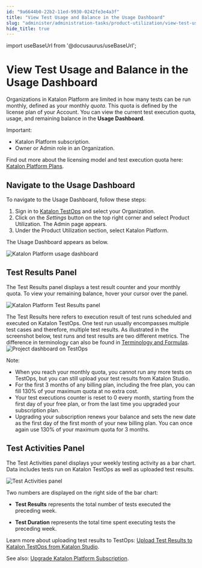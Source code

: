 ```yaml
---
id: "9a6644b0-22b2-11ed-9930-0242fe3e4a3f"
title: "View Test Usage and Balance in the Usage Dashboard"
slug: "administer/administration-tasks/product-utilization/view-test-usage-and-balance-in-the-usage-dashboard"
hide_title: true
---
```

import useBaseUrl from '@docusaurus/useBaseUrl';


# <a id="id" class="anchor_top_offset"/><a id="ariaid-title1" class="anchor_top_offset"/>View Test Usage and Balance in the Usage Dashboard

<p xmlns="http://www.w3.org/1999/xhtml" className="p">Organizations in <span className="ph">Katalon Platform</span> are limited in how many tests can be run monthly, defined as your monthly <em className="ph i">quota</em>. This quota is defined by the license plan of your Account. You can view the current test execution quota, usage, and remaining balance in the <strong className="ph b">Usage Dashboard</strong>.</p> 
<div xmlns="http://www.w3.org/1999/xhtml" className="note important note_important"><span className="note__title">Important:</span> <ul className="ul"><li className="li"><span className="ph">Katalon Platform</span> subscription.</li><li className="li">Owner or Admin role in an Organization.</li></ul><p className="p">Find out more about the licensing model and test execution quota here: <a className="xref" href="/docs/administer/katalon-platform-packages/katalon-platform-plans">Katalon Platform Plans</a>.</p></div>

## <a id="task-9291" class="anchor_top_offset"/>Navigate to the Usage Dashboard

<section xmlns="http://www.w3.org/1999/xhtml" className="section context">To navigate to the <span className="ph uicontrol">Usage Dashboard</span>, follow these steps:</section> 
<ol xmlns="http://www.w3.org/1999/xhtml" className="ol steps"><li className="li step"><span className="ph cmd">Sign in to <a className="xref j-external-link" href="https://testops.katalon.io/" target="_blank">Katalon TestOps</a> and select your Organization.</span></li><li className="li step"><span className="ph cmd">Click on the <em className="ph i">Settings</em> button on the top right corner and select <span className="ph uicontrol">Product Utilization</span>. The <span className="ph uicontrol">Admin</span> page appears.</span></li><li className="li step"><span className="ph cmd">Under the <span className="ph uicontrol">Product Utilization</span> section, select <span className="ph uicontrol">Katalon Platform</span>.</span></li></ol> 
<section xmlns="http://www.w3.org/1999/xhtml" className="section result"><p className="p">The <span className="ph uicontrol">Usage Dashboard</span> appears as below.</p><img className="image" width={700} src={useBaseUrl("/cf691050-3e48-11ed-9930-0242fe3e4a3f.png")} alt="Katalon Platform usage dashboard" /></section> 

## <a id="id_2" class="anchor_top_offset"/>Test Results Panel

<p xmlns="http://www.w3.org/1999/xhtml" className="p">The <span className="ph uicontrol">Test Results</span> panel displays a test result counter and your monthly quota. To view your remaining balance, hover your cursor over the panel.</p> 
<p xmlns="http://www.w3.org/1999/xhtml" className="p"><img className="image" width={500} src={useBaseUrl("/ce4773b0-3e48-11ed-9930-0242fe3e4a3f.png")} alt="Katalon Platform Test Results panel" /></p> 
<p xmlns="http://www.w3.org/1999/xhtml" className="p">The <span className="ph uicontrol">Test Results</span> here refers to execution result of test runs scheduled and executed on <span className="ph">Katalon TestOps</span>. One test run usually encompasses multiple test cases and therefore, multiple test results. As illustrated in the screenshot below, test runs and test results are two different metrics. The difference in terminology can also be found in <a className="xref j-external-link" href="https://docs.katalon.com/docs/get-started/terminology-and-formulas#test-execution" target="_blank">Terminology and Formulas</a>. <img className="image" src={useBaseUrl("/44505f90-faeb-11ed-878a-0242c7a41fd4.png")} alt="Project dashboard on TestOps" /></p> 
<div xmlns="http://www.w3.org/1999/xhtml" className="note note note_note"><span className="note__title">Note:</span> <ul className="ul"><li className="li">When you reach your monthly quota, you cannot run any more tests on TestOps, but you can still upload your test results from Katalon Studio.</li><li className="li">For the first 3 months of any billing plan, including the free plan, you can fill 130% of your maximum quota at no extra cost.</li><li className="li">Your test executions counter is reset to 0 every month, starting from the first day of your free plan, or from the last time you upgraded your subscription plan.</li><li className="li">Upgrading your subscription renews your balance and sets the new date as the first day of the first month of your new billing plan. You can once again use 130% of your maximum quota for 3 months.</li></ul></div>

## <a id="id_3" class="anchor_top_offset"/>Test Activities Panel

<p xmlns="http://www.w3.org/1999/xhtml" className="p">The <span className="ph uicontrol">Test Activities</span> panel displays your weekly testing activity as a bar chart. Data includes tests run on <span className="ph">Katalon TestOps</span> as well as uploaded test results.</p> 
<p xmlns="http://www.w3.org/1999/xhtml" className="p"><img className="image" width={700} src={useBaseUrl("/d0aeafb0-3e48-11ed-9930-0242fe3e4a3f.png")} alt="Test Activities panel" /></p> 
<p xmlns="http://www.w3.org/1999/xhtml" className="p">Two numbers are displayed on the right side of the bar chart:</p> 
<ul xmlns="http://www.w3.org/1999/xhtml" className="ul"><li className="li"><p className="p"> <strong className="ph b">Test Results</strong> represents the total number of tests executed the preceding week.</p></li><li className="li"><p className="p"> <strong className="ph b">Test Duration</strong> represents the total time spent executing tests the preceding week.</p></li></ul> 
<p xmlns="http://www.w3.org/1999/xhtml" className="p">Learn more about uploading test results to TestOps: <a className="xref" href="/docs/analyze/reports/upload-test-reports/upload-test-results-from-katalon-studio-to-katalon-testops-manually">Upload Test Results to Katalon TestOps from Katalon Studio</a>.</p> 
<p xmlns="http://www.w3.org/1999/xhtml" className="p">See also: <a className="xref" href="/docs/administer/administration-tasks/subscription-management/katalon-platform-subscription/upgrade-katalon-platform-subscription#id_1">Upgrade Katalon Platform Subscription</a>.</p> 
